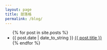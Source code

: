 ```yaml
---
layout: page
title: 部落格
permalink: /blog/
---
```


<ul class="post-list">
  {% for post in site.posts %}
    <li>
      <span class="post-meta">{{ post.date | date_to_string }}</span>
      <a href="{{ post.url | prepend: site.baseurl }}">{{ post.title }}</a>
    </li>
  {% endfor %}
</ul>

